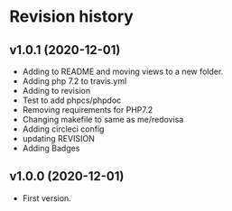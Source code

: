 Revision history
=================================

v1.0.1 (2020-12-01)
---------------------------------

* Adding to README and moving views to a new folder.
* Adding php 7.2 to travis.yml
* Adding to revision
* Test to add phpcs/phpdoc
* Removing requirements for PHP7.2
* Changing makefile to same as me/redovisa
* Adding circleci config
* updating REVISION
* Adding Badges

v1.0.0 (2020-12-01)
---------------------------------

* First version.
